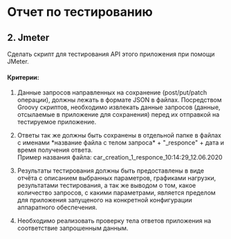 # Отчет по тестированию

## 2. Jmeter
Сделать скрипт для тестирования API этого приложения при помощи JMeter.

#### Критерии:
1) Данные запросов направленных на сохранение (post/put/patch операции), должны лежать в формате JSON в файлах.
 Посредством Groovy скриптов, необходимо извлекать данные запросов (данные, отсылаемые в приложение для сохранения)
  перед их отправкой на тестируемое приложение.

2) Ответы так же должны быть сохранены в отдельной папке в файлах с именами \*название файла с телом запроса\* +
 "\_responce" + дата и время получения ответа. \
  Пример названия файла: car_creation_1_responce_10:14:29_12.06.2020

3) Результаты тестирования должны быть предоставлены в виде отчёта с описанием выбранных параметров, графиками нагрузки,
 результатами тестирования, а так же выводом о том, какое количество запросов, с какими параметрами, является пределом
  для приложения запущеного на конкретной конфигурации аппаратного обеспечения.

4) Необходимо реализовать проверку тела ответов приложения на соответствие запрошенным данным.
